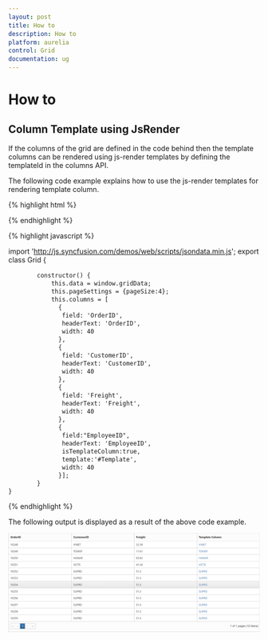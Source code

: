 ```yaml
---
layout: post
title: How to
description: How to
platform: aurelia
control: Grid
documentation: ug
---
```

# How to

## Column Template using JsRender

If the columns of the grid are defined in the code behind then the template columns can be rendered using js-render templates by defining the templateId in the columns API.

The following code example explains how to use the js-render templates for rendering template column.

{% highlight html %}

<template>

   <ej-grid e-data-source.bind="gridData"
            e-allow-paging="true"
            e-page-settings.bind="pageSettings"
            e-columns.bind="columns">
   </ej-grid>
   
   <script id="Template" type="text/x-jsrender"> 
         <a href="https://www.syncfusion.com">{{:CustomerID}}</a> 
   </script>

</template>

{% endhighlight %}

{% highlight javascript %}

import 'http://js.syncfusion.com/demos/web/scripts/jsondata.min.js';
  export class Grid {
    
            constructor() {
			    this.data = window.gridData;
                this.pageSettings = {pageSize:4};
                this.columns = [  
                  {  
                   field: 'OrderID',  
                   headerText: 'OrderID',  
                   width: 40  
                  },
                  {  
                   field: 'CustomerID',  
                   headerText: 'CustomerID',  
                   width: 40  
                  },
                  {  
                   field: 'Freight',  
                   headerText: 'Freight',  
                   width: 40  
                  },
                  {  
                   field:"EmployeeID",  
                   headerText: 'EmployeeID',  
                   isTemplateColumn:true,  
                   template:'#Template',  
                   width: 40  
                  }];  
			}
    }
    
{% endhighlight %}


The following output is displayed as a result of the above code example.

![](columns_images/columns_img2.PNG)

